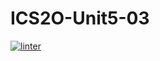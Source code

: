 # ICS2O-Unit5-03
[![linter](https://github.com/Alice-Qiao/ICS2O-Unit5-03/workflows/linter/badge.svg)](https://github.com/marketplace/actions/super-linter)
